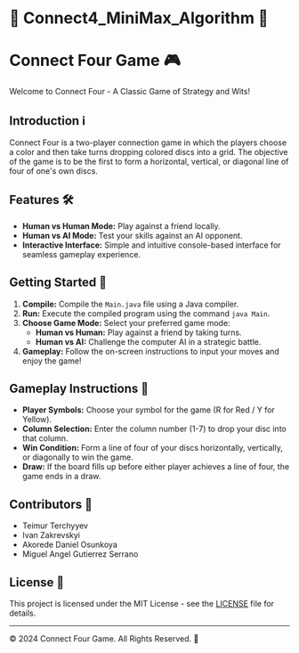 # 🤖 Connect4_MiniMax_Algorithm 🤖

# Connect Four Game 🎮

Welcome to Connect Four - A Classic Game of Strategy and Wits! 

## Introduction ℹ️

Connect Four is a two-player connection game in which the players choose a color and then take turns dropping colored discs into a grid. The objective of the game is to be the first to form a horizontal, vertical, or diagonal line of four of one's own discs.

## Features 🛠️

- **Human vs Human Mode:** Play against a friend locally.
- **Human vs AI Mode:** Test your skills against an AI opponent.
- **Interactive Interface:** Simple and intuitive console-based interface for seamless gameplay experience.

## Getting Started 🚀

1. **Compile:** Compile the `Main.java` file using a Java compiler.
2. **Run:** Execute the compiled program using the command `java Main`.
3. **Choose Game Mode:** Select your preferred game mode:
   - **Human vs Human:** Play against a friend by taking turns.
   - **Human vs AI:** Challenge the computer AI in a strategic battle.
4. **Gameplay:** Follow the on-screen instructions to input your moves and enjoy the game!
   
## Gameplay Instructions 📝

- **Player Symbols:** Choose your symbol for the game (R for Red / Y for Yellow).
- **Column Selection:** Enter the column number (1-7) to drop your disc into that column.
- **Win Condition:** Form a line of four of your discs horizontally, vertically, or diagonally to win the game.
- **Draw:** If the board fills up before either player achieves a line of four, the game ends in a draw.

## Contributors 🙌

- Teimur Terchyyev
- Ivan Zakrevskyi
- Akorede Daniel Osunkoya
- Miguel Angel Gutierrez Serrano

## License 📄

This project is licensed under the MIT License - see the [LICENSE](LICENSE) file for details.

---

© 2024 Connect Four Game. All Rights Reserved. 🌟
